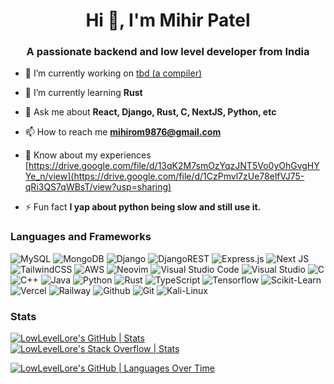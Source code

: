 <h1 align="center">Hi 👋, I'm Mihir Patel</h1>
<h3 align="center">A passionate backend and low level developer from India</h3>

- 🔭 I’m currently working on [tbd (a compiler)](https://github.com/LowLevelLore/tbd)

- 🌱 I’m currently learning **Rust**

- 💬 Ask me about **React, Django, Rust, C, NextJS, Python, etc**

- 📫 How to reach me **mihirom9876@gmail.com**

- 📄 Know about my experiences [https://drive.google.com/file/d/13qK2M7smOzYqzJNT5Vo0yOhGvgHYYe_n/view](https://drive.google.com/file/d/1CzPmvl7zUe78elfVJ75-qRi3QS7qWBsT/view?usp=sharing)

- ⚡ Fun fact **I yap about python being slow and still use it.**

<h3> Languages and Frameworks </h3>
<div>
<img src="https://img.shields.io/badge/mysql-4479A1.svg?style=for-the-badge&logo=mysql&logoColor=white" alt="MySQL" />
<img src="https://img.shields.io/badge/MongoDB-%234ea94b.svg?style=for-the-badge&logo=mongodb&logoColor=white" alt="MongoDB" />
<img src="https://img.shields.io/badge/django-%23092E20.svg?style=for-the-badge&logo=django&logoColor=white" alt="Django" />
<img src="https://img.shields.io/badge/DJANGO-REST-ff1709?style=for-the-badge&logo=django&logoColor=white&color=ff1709&labelColor=gray" alt="DjangoREST" />
<img src="https://img.shields.io/badge/express.js-%23404d59.svg?style=for-the-badge&logo=express&logoColor=%2361DAFB" alt="Express.js" />
<img src="https://img.shields.io/badge/Next-black?style=for-the-badge&logo=next.js&logoColor=white" alt="Next JS" />
<img src="https://img.shields.io/badge/tailwindcss-%2338B2AC.svg?style=for-the-badge&logo=tailwind-css&logoColor=white" alt="TailwindCSS" />
<img src="https://img.shields.io/badge/AWS-%23FF9900.svg?style=for-the-badge&logo=amazon-aws&logoColor=white" alt="AWS" />
<img src="https://img.shields.io/badge/NeoVim-%2357A143.svg?&style=for-the-badge&logo=neovim&logoColor=white" alt="Neovim" />
<img src="https://img.shields.io/badge/Visual%20Studio%20Code-0078d7.svg?style=for-the-badge&logo=visual-studio-code&logoColor=white" alt="Visual Studio Code" />
<img src="https://img.shields.io/badge/Visual%20Studio-5C2D91.svg?style=for-the-badge&logo=visual-studio&logoColor=white" alt="Visual Studio" />
<img src="https://img.shields.io/badge/c-%2300599C.svg?style=for-the-badge&logo=c&logoColor=white" alt="C" />
<img src="https://img.shields.io/badge/c++-%2300599C.svg?style=for-the-badge&logo=c%2B%2B&logoColor=white" alt="C++" />
<img src="https://img.shields.io/badge/java-%23ED8B00.svg?style=for-the-badge&logo=openjdk&logoColor=white" alt="Java" />
<img src="https://img.shields.io/badge/python-3670A0?style=for-the-badge&logo=python&logoColor=ffdd54" alt="Python" />
<img src="https://img.shields.io/badge/rust-%23000000.svg?style=for-the-badge&logo=rust&logoColor=white" alt="Rust" />
<img src="https://img.shields.io/badge/typescript-%23007ACC.svg?style=for-the-badge&logo=typescript&logoColor=white" alt="TypeScript" />
<img src="https://img.shields.io/badge/TensorFlow-FF6F00?style=for-the-badge&logo=tensorflow&logoColor=white" alt="Tensorflow">
<img src="https://img.shields.io/badge/scikit_learn-F7931E?style=for-the-badge&logo=scikit-learn&logoColor=white" alt="Scikit-Learn">
<img src="https://img.shields.io/badge/Vercel-000000?style=for-the-badge&logo=vercel&logoColor=white" alt="Vercel">
<img src="https://img.shields.io/badge/Railway-131415?style=for-the-badge&logo=railway&logoColor=white" alt="Railway">
<img src="https://img.shields.io/badge/GitHub-100000?style=for-the-badge&logo=github&logoColor=white" alt="Github">
<img src="https://img.shields.io/badge/GIT-E44C30?style=for-the-badge&logo=git&logoColor=white" alt="Git">
<img src="https://img.shields.io/badge/Kali_Linux-557C94?style=for-the-badge&logo=kali-linux&logoColor=white" alt="Kali-Linux">
</div>

<h3> Stats </h3>

[![LowLevelLore's GitHub | Stats](https://stats.quira.sh/LowLevelLore/github?theme=dark)](https://quira.sh?utm_source=widgets&utm_campaign=LowLevelLore)
  &nbsp;&nbsp;&nbsp;&nbsp;  &nbsp;&nbsp;&nbsp;&nbsp;   &nbsp;&nbsp;&nbsp;&nbsp;
[![LowLevelLore's Stack Overflow | Stats](https://stats.quira.sh/LowLevelLore/stack-overflow?theme=dark)](https://quira.sh?utm_source=widgets&utm_campaign=LowLevelLore) 

[![LowLevelLore's GitHub | Languages Over Time](https://stats.quira.sh/LowLevelLore/languages-over-time?theme=dark)](https://quira.sh?utm_source=widgets&utm_campaign=LowLevelLore)



